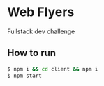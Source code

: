 # Web Flyers 
Fullstack dev challenge

## How to run
 ```sh
$ npm i && cd client && npm i
$ npm start
 ```
